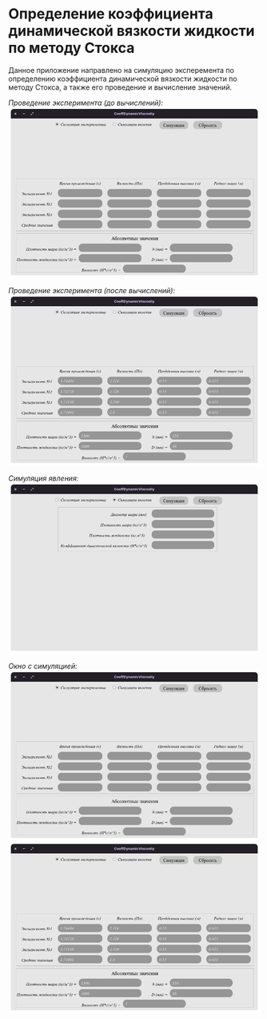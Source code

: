 # Определение коэффициента динамической вязкости жидкости по методу Стокса

Данное приложение направлено на симуляцию эксперемента по определению коэффициента динамической вязкости жидкости по методу Стокса, а также его проведение и вычисление значений.

*Проведение эксперимента (до вычислений):*
![Изображение окна](./bin/images_for_git/experiment_window_before.png)

*Проведение эксперимента (после вычислений):*
![Изображение окна](./bin/images_for_git/experiment_window_after.png)

*Симуляция явления:*
![Изображение окна](./bin/images_for_git/simulation_window.png)

*Окно с симуляцией:*
![Изображение окна](./bin/images_for_git/experiment_window_before.png)
![Изображение окна](./bin/images_for_git/experiment_window_after.png)